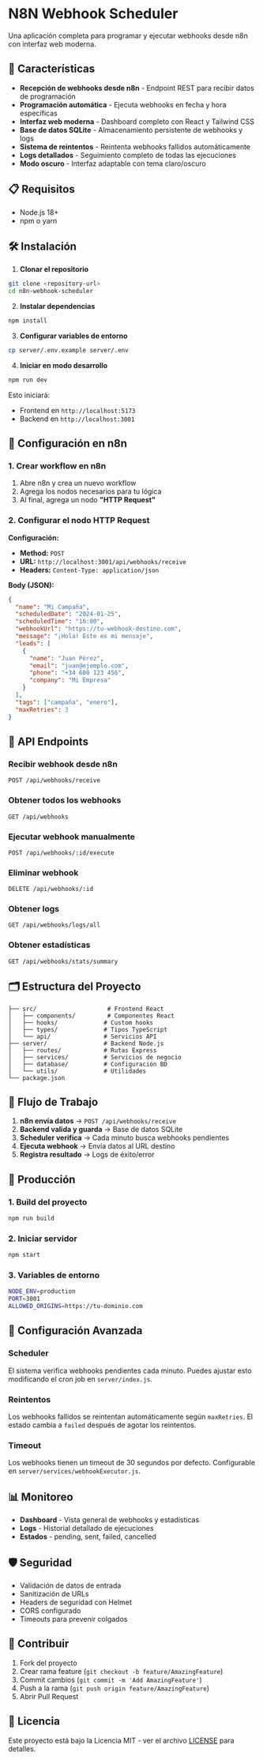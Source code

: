 # N8N Webhook Scheduler

Una aplicación completa para programar y ejecutar webhooks desde n8n con interfaz web moderna.

## 🚀 Características

- **Recepción de webhooks desde n8n** - Endpoint REST para recibir datos de programación
- **Programación automática** - Ejecuta webhooks en fecha y hora específicas
- **Interfaz web moderna** - Dashboard completo con React y Tailwind CSS
- **Base de datos SQLite** - Almacenamiento persistente de webhooks y logs
- **Sistema de reintentos** - Reintenta webhooks fallidos automáticamente
- **Logs detallados** - Seguimiento completo de todas las ejecuciones
- **Modo oscuro** - Interfaz adaptable con tema claro/oscuro

## 📋 Requisitos

- Node.js 18+ 
- npm o yarn

## 🛠️ Instalación

1. **Clonar el repositorio**
```bash
git clone <repository-url>
cd n8n-webhook-scheduler
```

2. **Instalar dependencias**
```bash
npm install
```

3. **Configurar variables de entorno**
```bash
cp server/.env.example server/.env
```

4. **Iniciar en modo desarrollo**
```bash
npm run dev
```

Esto iniciará:
- Frontend en `http://localhost:5173`
- Backend en `http://localhost:3001`

## 🔧 Configuración en n8n

### 1. Crear workflow en n8n

1. Abre n8n y crea un nuevo workflow
2. Agrega los nodos necesarios para tu lógica
3. Al final, agrega un nodo **"HTTP Request"**

### 2. Configurar el nodo HTTP Request

**Configuración:**
- **Method:** `POST`
- **URL:** `http://localhost:3001/api/webhooks/receive`
- **Headers:** `Content-Type: application/json`

**Body (JSON):**
```json
{
  "name": "Mi Campaña",
  "scheduledDate": "2024-01-25",
  "scheduledTime": "16:00",
  "webhookUrl": "https://tu-webhook-destino.com",
  "message": "¡Hola! Este es mi mensaje",
  "leads": [
    {
      "name": "Juan Pérez",
      "email": "juan@ejemplo.com",
      "phone": "+34 600 123 456",
      "company": "Mi Empresa"
    }
  ],
  "tags": ["campaña", "enero"],
  "maxRetries": 3
}
```

## 📡 API Endpoints

### Recibir webhook desde n8n
```
POST /api/webhooks/receive
```

### Obtener todos los webhooks
```
GET /api/webhooks
```

### Ejecutar webhook manualmente
```
POST /api/webhooks/:id/execute
```

### Eliminar webhook
```
DELETE /api/webhooks/:id
```

### Obtener logs
```
GET /api/webhooks/logs/all
```

### Obtener estadísticas
```
GET /api/webhooks/stats/summary
```

## 🗂️ Estructura del Proyecto

```
├── src/                    # Frontend React
│   ├── components/         # Componentes React
│   ├── hooks/             # Custom hooks
│   ├── types/             # Tipos TypeScript
│   └── api/               # Servicios API
├── server/                # Backend Node.js
│   ├── routes/            # Rutas Express
│   ├── services/          # Servicios de negocio
│   ├── database/          # Configuración BD
│   └── utils/             # Utilidades
└── package.json
```

## 🔄 Flujo de Trabajo

1. **n8n envía datos** → `POST /api/webhooks/receive`
2. **Backend valida y guarda** → Base de datos SQLite
3. **Scheduler verifica** → Cada minuto busca webhooks pendientes
4. **Ejecuta webhook** → Envía datos al URL destino
5. **Registra resultado** → Logs de éxito/error

## 🚀 Producción

### 1. Build del proyecto
```bash
npm run build
```

### 2. Iniciar servidor
```bash
npm start
```

### 3. Variables de entorno
```bash
NODE_ENV=production
PORT=3001
ALLOWED_ORIGINS=https://tu-dominio.com
```

## 🔧 Configuración Avanzada

### Scheduler
El sistema verifica webhooks pendientes cada minuto. Puedes ajustar esto modificando el cron job en `server/index.js`.

### Reintentos
Los webhooks fallidos se reintentan automáticamente según `maxRetries`. El estado cambia a `failed` después de agotar los reintentos.

### Timeout
Los webhooks tienen un timeout de 30 segundos por defecto. Configurable en `server/services/webhookExecutor.js`.

## 📊 Monitoreo

- **Dashboard** - Vista general de webhooks y estadísticas
- **Logs** - Historial detallado de ejecuciones
- **Estados** - pending, sent, failed, cancelled

## 🛡️ Seguridad

- Validación de datos de entrada
- Sanitización de URLs
- Headers de seguridad con Helmet
- CORS configurado
- Timeouts para prevenir colgados

## 🤝 Contribuir

1. Fork del proyecto
2. Crear rama feature (`git checkout -b feature/AmazingFeature`)
3. Commit cambios (`git commit -m 'Add AmazingFeature'`)
4. Push a la rama (`git push origin feature/AmazingFeature`)
5. Abrir Pull Request

## 📝 Licencia

Este proyecto está bajo la Licencia MIT - ver el archivo [LICENSE](LICENSE) para detalles.
